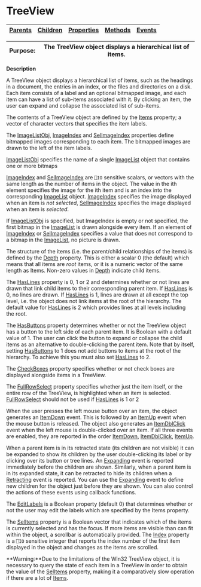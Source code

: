 




<h1 class="heading"><span class="name">TreeView</span></h1>

| [Parents](../ParentLists/TreeView.htm) | [Children](../ChildLists/TreeView.htm) | [Properties](../PropLists/TreeView.htm) | [Methods](../MethodLists/TreeView.htm) | [Events](../EventLists/TreeView.htm) |
| --- | --- | --- | --- | ---  |


| Purpose: | The TreeView object displays a hierarchical list of items. |
| --- | ---  |


**Description**


A TreeView object displays a hierarchical list of items, such as the headings in a document, the entries in an index, or the files and directories on a disk. Each item consists of a label and an optional bitmapped image, and each item can have a list of sub-items associated with it. By clicking an item, the user can expand and collapse the associated list of sub-items.



The contents of a TreeView object are defined by the [Items](../a-z/items.md) property; a vector of character vectors that specifies the item labels.


The [ImageListObj](../a-z/imagelistobj.md), [ImageIndex](../a-z/imageindex.md) and [SelImageIndex](../a-z/selimageindex.md) properties define bitmapped images corresponding to each item. The bitmapped images are drawn to the left of the item labels.


[ImageListObj](../a-z/imagelistobj.md) specifies the name of a single [ImageList](../a-z/imagelist.md) object that contains one or more bitmaps


[ImageIndex](../a-z/imageindex.md) and [SelImageIndex](../a-z/selimageindex.md) are `⎕IO` sensitive scalars, or vectors with the same length as the number of items in the object. The value in the ith element specifies the image for the ith item and is an index into the corresponding [ImageList](../a-z/imagelist.md) object. [ImageIndex](../a-z/imageindex.md) specifies the image displayed when an item is *not selected*, [SelImageIndex](../a-z/selimageindex.md) specifies the image displayed when an item is *selected*.


If [ImageListObj](../a-z/imagelistobj.md) is specified, but ImageIndex is empty or not specified, the first bitmap in the [ImageList](../a-z/imagelist.md) is drawn alongside every item. If an element of [ImageIndex](../a-z/imageindex.md) or [SelImageIndex](../a-z/selimageindex.md) specifies a value that does not correspond to a bitmap in the [ImageList](../a-z/imagelist.md), no picture is drawn.


The structure of the items (i.e. the parent/child relationships of the items) is defined by the [Depth](../a-z/depth.md) property. This is either a scalar 0 (the default) which means that all items are *root* items, or it is a numeric vector of the same length as Items. Non-zero values in [Depth](../a-z/depth.md) indicate child items.


The [HasLines](../a-z/haslines.md) property is 0, 1 or 2 and determines whether or not lines are drawn that link child items to their corresponding parent item. If [HasLines](../a-z/haslines.md) is 0, no lines are drawn. If [HasLines](../a-z/haslines.md) is 1, lines are drawn at all except the top level, i.e. the object does not link items at the root of the hierarchy. The default value for [HasLines](../a-z/haslines.md) is 2 which provides lines at all levels including the root.


The [HasButtons](../a-z/hasbuttons.md) property determines whether or not the TreeView object has a button to the left side of each parent item. It is Boolean with a default value of 1. The user can click the button to expand or collapse the child items as an alternative to double-clicking the parent item. Note that by itself, setting [HasButtons](../a-z/hasbuttons.md) to 1 does not add buttons to items at the root of the hierarchy. To achieve this you must also set [HasLines](../a-z/haslines.md) to 2.


The [CheckBoxes](../a-z/checkboxes.md) property specifies whether or not check boxes are displayed alongside items in a TreeView.


The [FullRowSelect](../a-z/fullrowselect.md) property specifies whether just the item itself, or the entire row of the TreeView, is highlighted when an item is selected. [FullRowSelect](../a-z/fullrowselect.md) should not be used if [HasLines](../a-z/haslines.md) is 1 or 2


When the user presses the left mouse button over an item, the object generates an [ItemDown](../a-z/itemdown.md) event. This is followed by an [ItemUp](../a-z/itemup.md) event when the mouse button is released. The object also generates an [ItemDblClick](../a-z/itemdblclick.md) event when the left mouse is double-clicked over an item. If all three events are enabled, they are reported in the order [ItemDown](../a-z/itemdown.md), [ItemDblClick](../a-z/itemdblclick.md), [ItemUp](../a-z/itemup.md).


When a parent item is in its retracted state (its children are not visible) it can be expanded to show its children by the user double-clicking its label or by clicking over its button or tree lines. An [Expanding](../a-z/expanding.md) event is reported immediately before the children are shown. Similarly, when a parent item is in its expanded state, it can be retracted to hide its children when a [Retracting](../a-z/retracting.md) event is reported. You can use the [Expanding](../a-z/expanding.md) event to define new children for the object just before they are shown. You can also control the actions of these events using callback functions.


The [EditLabels](../a-z/editlabels.md) is a Boolean property (default 0) that determines whether or not the user may edit the labels which are specified by the Items property.


The [SelItems](../a-z/selitems.md) property is a Boolean vector that indicates which of the items is currently selected and has the focus. If more items are visible than can fit within the object, a scrollbar is automatically provided. The [Index](../a-z/index.md) property is a `⎕IO` sensitive integer that reports the index number of the first item displayed in the object and changes as the items are scrolled.


**Warning:**Due to the limitations of the Win32 TreeView object, it is necessary to query the state of each item in a TreeView in order to obtain the value of the [SelItems](../a-z/selitems.md) property, making it a comparatively slow operation if there are a lot of [Items](../a-z/items.md).


